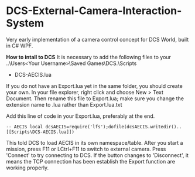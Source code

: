 # DCS-External-Camera-Interaction-System
Very early implementation of a camera control concept for DCS World, built in C# WPF.

**How to intall to DCS**
It is necessary to add the following files to your ..\Users\<Your Username>\Saved Games\DCS.<Branch>\Scripts
* DCS-AECIS.lua

If you do not have an Export.lua yet in the same folder, you should create your own.
In your file explorer, right click and choose New > Text Document. Then rename this file to Export.lua; make sure you change the extension name to .lua rather than Export.lua.txt

Add this line of code in your Export.lua, preferably at the end.

`-- AECIS
local dcsAECIS=require('lfs');dofile(dcsAECIS.writedir()..[[Scripts\DCS-AECIS.lua]])`

This told DCS to load AECIS in its own namespace/table.
After you start a mission, press F11 or LCtrl+F11 to switch to external camera. Press 'Connect' to try connecting to DCS. If the button changes to 'Disconnect', it means the TCP connection has been establish the Export function are working properly.
